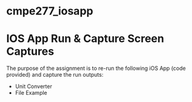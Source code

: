 # cmpe277_iosapp

# IOS App Run & Capture Screen Captures

The purpose of the assignment is to re-run the following iOS App (code provided) and capture the run outputs:
* Unit Converter
* File Example
